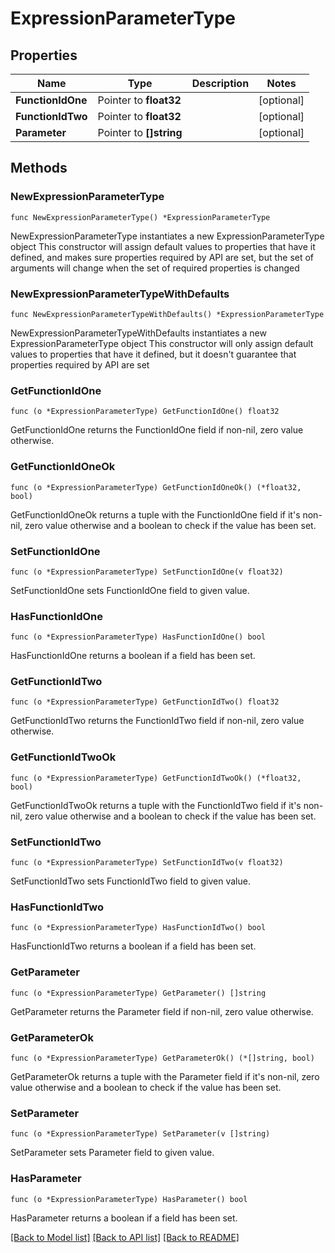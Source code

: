 # ExpressionParameterType

## Properties

Name | Type | Description | Notes
------------ | ------------- | ------------- | -------------
**FunctionIdOne** | Pointer to **float32** |  | [optional] 
**FunctionIdTwo** | Pointer to **float32** |  | [optional] 
**Parameter** | Pointer to **[]string** |  | [optional] 

## Methods

### NewExpressionParameterType

`func NewExpressionParameterType() *ExpressionParameterType`

NewExpressionParameterType instantiates a new ExpressionParameterType object
This constructor will assign default values to properties that have it defined,
and makes sure properties required by API are set, but the set of arguments
will change when the set of required properties is changed

### NewExpressionParameterTypeWithDefaults

`func NewExpressionParameterTypeWithDefaults() *ExpressionParameterType`

NewExpressionParameterTypeWithDefaults instantiates a new ExpressionParameterType object
This constructor will only assign default values to properties that have it defined,
but it doesn't guarantee that properties required by API are set

### GetFunctionIdOne

`func (o *ExpressionParameterType) GetFunctionIdOne() float32`

GetFunctionIdOne returns the FunctionIdOne field if non-nil, zero value otherwise.

### GetFunctionIdOneOk

`func (o *ExpressionParameterType) GetFunctionIdOneOk() (*float32, bool)`

GetFunctionIdOneOk returns a tuple with the FunctionIdOne field if it's non-nil, zero value otherwise
and a boolean to check if the value has been set.

### SetFunctionIdOne

`func (o *ExpressionParameterType) SetFunctionIdOne(v float32)`

SetFunctionIdOne sets FunctionIdOne field to given value.

### HasFunctionIdOne

`func (o *ExpressionParameterType) HasFunctionIdOne() bool`

HasFunctionIdOne returns a boolean if a field has been set.

### GetFunctionIdTwo

`func (o *ExpressionParameterType) GetFunctionIdTwo() float32`

GetFunctionIdTwo returns the FunctionIdTwo field if non-nil, zero value otherwise.

### GetFunctionIdTwoOk

`func (o *ExpressionParameterType) GetFunctionIdTwoOk() (*float32, bool)`

GetFunctionIdTwoOk returns a tuple with the FunctionIdTwo field if it's non-nil, zero value otherwise
and a boolean to check if the value has been set.

### SetFunctionIdTwo

`func (o *ExpressionParameterType) SetFunctionIdTwo(v float32)`

SetFunctionIdTwo sets FunctionIdTwo field to given value.

### HasFunctionIdTwo

`func (o *ExpressionParameterType) HasFunctionIdTwo() bool`

HasFunctionIdTwo returns a boolean if a field has been set.

### GetParameter

`func (o *ExpressionParameterType) GetParameter() []string`

GetParameter returns the Parameter field if non-nil, zero value otherwise.

### GetParameterOk

`func (o *ExpressionParameterType) GetParameterOk() (*[]string, bool)`

GetParameterOk returns a tuple with the Parameter field if it's non-nil, zero value otherwise
and a boolean to check if the value has been set.

### SetParameter

`func (o *ExpressionParameterType) SetParameter(v []string)`

SetParameter sets Parameter field to given value.

### HasParameter

`func (o *ExpressionParameterType) HasParameter() bool`

HasParameter returns a boolean if a field has been set.


[[Back to Model list]](../README.md#documentation-for-models) [[Back to API list]](../README.md#documentation-for-api-endpoints) [[Back to README]](../README.md)


